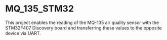 # MQ_135_STM32
This project enables the reading of the MQ-135 air quality sensor with the STM32F407 Discovery board and transferring these values ​​to the opposite device via UART.
